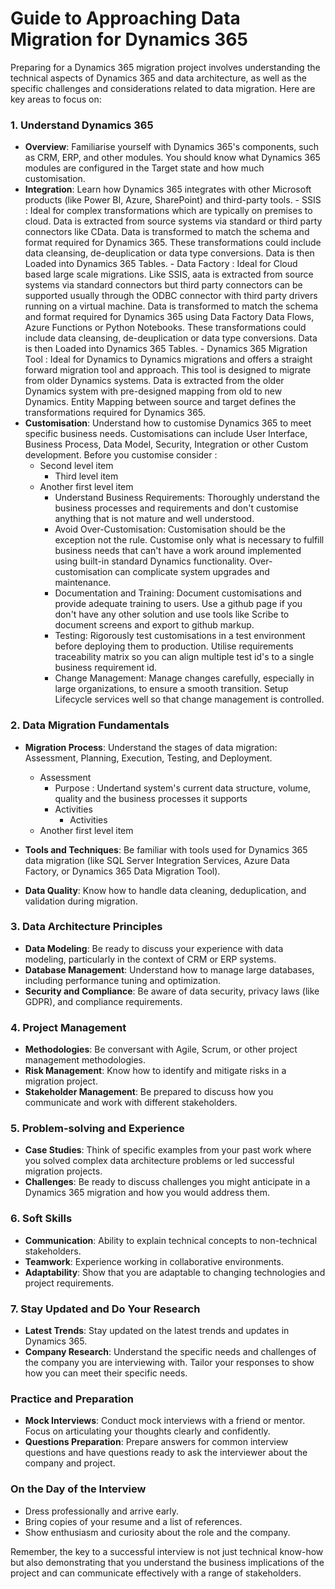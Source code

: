 # Guide to Approaching Data Migration for Dynamics 365

Preparing for a Dynamics 365 migration project involves understanding the technical aspects of Dynamics 365 and data architecture, as well as the specific challenges and considerations related to data migration. Here are key areas to focus on:

### 1. Understand Dynamics 365
- **Overview**: Familiarise yourself with Dynamics 365's components, such as CRM, ERP, and other modules.  You should know what Dynamics 365 modules are configured in the Target state and how much customisation.
- **Integration**: Learn how Dynamics 365 integrates with other Microsoft products (like Power BI, Azure, SharePoint) and third-party tools.
      - SSIS : Ideal for complex transformations which are typically on premises to cloud.  Data is extracted from source systems via standard or third party connectors like CData.  Data is transformed to match the schema and format required for Dynamics 365. These transformations could include data cleansing, de-deuplication or data type conversions. Data is then Loaded into Dynamics 365 Tables.
      - Data Factory : Ideal for Cloud based large scale migrations.  Like SSIS, aata is extracted from source systems via standard connectors but third party connectors can be supported usually through the ODBC connector with third party drivers running on a virtual machine.  Data is transformed to match the schema and format required for Dynamics 365 using Data Factory Data Flows, Azure Functions or Python Notebooks. These transformations could include data cleansing, de-deuplication or data type conversions. Data is then Loaded into Dynamics 365 Tables.
      - Dynamics 365 Migration Tool : Ideal for Dynamics to Dynamics migrations and offers a straight forward migration tool and approach.  This tool is designed to migrate from older Dynamics systems.  Data is extracted from the older Dynamics system with pre-designed mapping from old to new Dynamics.  Entity Mapping between source and target defines the transformations required for Dynamics 365.   
- **Customisation**: Understand how to customise Dynamics 365 to meet specific business needs. Customisations can include User Interface, Business Process, Data Model, Security, Integration or other Custom development.  Before you customise consider :
  - Second level item
     - Third level item
  - Another first level item
       - Understand Business Requirements: Thoroughly understand the business processes and requirements and don't customise anything that is not mature and well understood.
       - Avoid Over-Customisation: Customisation should be the exception not the rule.  Customise only what is necessary to fulfill business needs that can't have a work around implemented using built-in standard Dynamics functionality. Over-customisation can complicate system upgrades and maintenance.
       - Documentation and Training: Document customisations and provide adequate training to users.  Use a github page if you don't have any other solution and use tools like Scribe to document screens and export to github markup.
       - Testing: Rigorously test customisations in a test environment before deploying them to production.   Utilise requirements traceability matrix so you can align multiple test id's to a single business requirement id.
       - Change Management: Manage changes carefully, especially in large organizations, to ensure a smooth transition.  Setup Lifecycle services well so that change management is controlled.

### 2. Data Migration Fundamentals
- **Migration Process**: Understand the stages of data migration: Assessment, Planning, Execution, Testing, and Deployment.
  - Assessment
     - Purpose : Undertand system's current data structure, volume, quality and the business processes it supports
     - Activities
         - Activities
  - Another first level item

- **Tools and Techniques**: Be familiar with tools used for Dynamics 365 data migration (like SQL Server Integration Services, Azure Data Factory, or Dynamics 365 Data Migration Tool).
- **Data Quality**: Know how to handle data cleaning, deduplication, and validation during migration.

### 3. Data Architecture Principles
- **Data Modeling**: Be ready to discuss your experience with data modeling, particularly in the context of CRM or ERP systems.
- **Database Management**: Understand how to manage large databases, including performance tuning and optimization.
- **Security and Compliance**: Be aware of data security, privacy laws (like GDPR), and compliance requirements.

### 4. Project Management
- **Methodologies**: Be conversant with Agile, Scrum, or other project management methodologies.
- **Risk Management**: Know how to identify and mitigate risks in a migration project.
- **Stakeholder Management**: Be prepared to discuss how you communicate and work with different stakeholders.

### 5. Problem-solving and Experience
- **Case Studies**: Think of specific examples from your past work where you solved complex data architecture problems or led successful migration projects.
- **Challenges**: Be ready to discuss challenges you might anticipate in a Dynamics 365 migration and how you would address them.

### 6. Soft Skills
- **Communication**: Ability to explain technical concepts to non-technical stakeholders.
- **Teamwork**: Experience working in collaborative environments.
- **Adaptability**: Show that you are adaptable to changing technologies and project requirements.

### 7. Stay Updated and Do Your Research
- **Latest Trends**: Stay updated on the latest trends and updates in Dynamics 365.
- **Company Research**: Understand the specific needs and challenges of the company you are interviewing with. Tailor your responses to show how you can meet their specific needs.

### Practice and Preparation
- **Mock Interviews**: Conduct mock interviews with a friend or mentor. Focus on articulating your thoughts clearly and confidently.
- **Questions Preparation**: Prepare answers for common interview questions and have questions ready to ask the interviewer about the company and project.

### On the Day of the Interview
- Dress professionally and arrive early.
- Bring copies of your resume and a list of references.
- Show enthusiasm and curiosity about the role and the company.

Remember, the key to a successful interview is not just technical know-how but also demonstrating that you understand the business implications of the project and can communicate effectively with a range of stakeholders.

